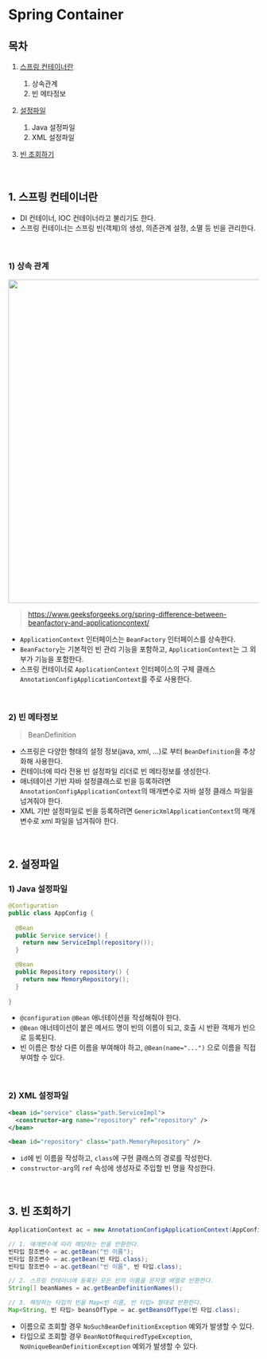 # Spring Container

## 목차
1. [스프링 컨테이너란](#1-스프링-컨테이너란)
   1. 상속관계
   2. 빈 메타정보

2. [설정파일](#2-설정파일)
   1. Java 설정파일
   2. XML 설정파일

3. [빈 조회하기](#3-빈-조회하기)
<br/>

## 1. 스프링 컨테이너란

- DI 컨테이너, IOC 컨테이너라고 불리기도 한다.
- 스프링 컨테이너는 스프링 빈(객체)의 생성, 의존관계 설정, 소멸 등 빈을 관리한다.
<br/>

### 1) 상속 관계

<img src="https://media.geeksforgeeks.org/wp-content/uploads/20220221172216/Hi.jpg" width="650"/>

> https://www.geeksforgeeks.org/spring-difference-between-beanfactory-and-applicationcontext/

- `ApplicationContext` 인터페이스는 `BeanFactory` 인터페이스를 상속한다.
- `BeanFactory`는 기본적인 빈 관리 기능을 포함하고, `ApplicationContext`는 그 외 부가 기능을 포함한다.
- 스프링 컨테이너로 `ApplicationContext` 인터페이스의 구체 클래스 `AnnotationConfigApplicationContext`를 주로 사용한다.
<br/>

### 2) 빈 메타정보
> BeanDefinition

- 스프링은 다양한 형태의 설정 정보(java, xml, ...)로 부터 `BeanDefinition`을 추상화해 사용한다.
- 컨테이너에 따라 전용 빈 설정파일 리더로 빈 메타정보를 생성한다.
- 애너테이션 기반 자바 설정클래스로 빈을 등록하려면 `AnnotationConfigApplicationContext`의 매개변수로 자바 설정 클래스 파일을 넘겨줘야 한다.
- XML 기반 설정파일로 빈을 등록하려면 `GenericXmlApplicationContext`의 매개변수로 xml 파일을 넘겨줘야 한다.
<br/>

## 2. 설정파일

### 1) Java 설정파일

``` java
@Configuration
public class AppConfig {
  
  @Bean
  public Service service() {
    return new ServiceImpl(repository());
  }

  @Bean
  public Repository repository() {
    return new MemoryRepository();
  }
  
}
```

- `@configuration` `@Bean` 애너테이션을 작성해줘야 한다.
- `@Bean` 애너테이션이 붙은 메서드 명이 빈의 이름이 되고, 호출 시 반환 객체가 빈으로 등록된다.
- 빈 이름은 항상 다른 이름을 부여해야 하고, `@Bean(name="...")` 으로 이름을 직접 부여할 수 있다.
<br/>

### 2) XML 설정파일

``` xml
<bean id="service" class="path.ServiceImpl">
  <constructor-arg name="repository" ref="repository" />
</bean>

<bean id="repository" class="path.MemoryRepository" />
```

- `id`에 빈 이름을 작성하고, `class`에 구현 클래스의 경로를 작성한다.
- `constructor-arg`의 `ref` 속성에 생성자로 주입할 빈 명을 작성한다.
<br/>

## 3. 빈 조회하기

``` java
ApplicationContext ac = new AnnotationConfigApplicationContext(AppConfig.java);

// 1. 매개변수에 따라 해당하는 빈을 반환한다.
빈타입 참조변수 = ac.getBean("빈 이름");
빈타입 참조변수 = ac.getBean(빈 타입.class);
빈타입 참조변수 = ac.getBean("빈 이름", 빈 타입.class);

// 2. 스프링 컨테이너에 등록된 모든 빈의 이름을 문자열 배열로 반환한다.
String[] beanNames = ac.getBeanDefinitionNames();

// 3. 해당하는 타입의 빈을 Map<빈 이름, 빈 타입> 형태로 반환한다.
Map<String, 빈 타입> beansOfType = ac.getBeansOfType(빈 타입.class);
```

- 이름으로 조회할 경우 `NoSuchBeanDefinitionException` 예외가 발생할 수 있다.
- 타입으로 조회할 경우 `BeanNotOfRequiredTypeException`, `NoUniqueBeanDefinitionException` 예외가 발생할 수 있다.
